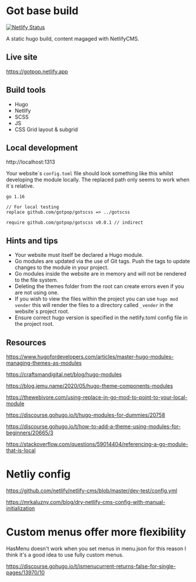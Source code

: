 # Got base build

[![Netlify Status](https://api.netlify.com/api/v1/badges/b29ee9da-9db5-443e-90ab-866f18f20a36/deploy-status)](https://app.netlify.com/sites/gotpop/deploys)

A static hugo build, content magaged with NetlifyCMS.

## Live site

https://gotpop.netlify.app

## Build tools

* Hugo 
* Netlify
* SCSS
* JS
* CSS Grid layout & subgrid

## Local development

http://localhost:1313

Your website´s `config.toml` file should look something like this whilst developing the module locally. The replaced path only seems to work when it´s relative.

```
go 1.16

// For local testing
replace github.com/gotpop/gotscss => ../gotscss

require github.com/gotpop/gotscss v0.0.1 // indirect
```

## Hints and tips

* Your website must itself be declared a Hugo module.
* Go modules are updated via the use of Git tags. Push the tags to update changes to the module in your project.
* Go modules inside the website are in memory and will not be rendered to the file system.
* Deleting the themes folder from the root can create errors even if you are not using one.
* If you wish to view the files within the project you can use `hugo mod vender` this will render the files to a directory called `_vender` in the website´s project root.
* Ensure correct hugo version is specified in the netlify.toml config file in the project root.
## Resources

https://www.hugofordevelopers.com/articles/master-hugo-modules-managing-themes-as-modules

https://craftsmandigital.net/blog/hugo-modules

https://blog.jemu.name/2020/05/hugo-theme-components-modules

https://thewebivore.com/using-replace-in-go-mod-to-point-to-your-local-module

https://discourse.gohugo.io/t/hugo-modules-for-dummies/20758

https://discourse.gohugo.io/t/how-to-add-a-theme-using-modules-for-beginners/20665/3

https://stackoverflow.com/questions/59014404/referencing-a-go-module-that-is-local

# Netliy config
https://github.com/netlify/netlify-cms/blob/master/dev-test/config.yml

https://mrkaluzny.com/blog/dry-netlify-cms-config-with-manual-initialization

# Custom menus offer more flexibility

HasMenu doesn't work when you set menus in menu.json for this reason I think it's a good idea to use fully custom menus.

https://discourse.gohugo.io/t/ismenucurrent-returns-false-for-single-pages/13970/10